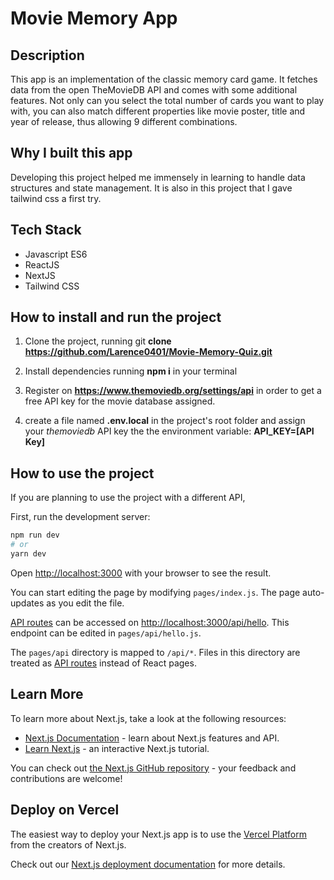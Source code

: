 
# Movie Memory App 

## Description
This app is an implementation of the classic memory card game. It fetches data from the open TheMovieDB API and comes with some additional features. Not only can you select the total number of cards you want to play with, you can also match different properties like movie poster, title and year of release, thus allowing 9 different combinations.

## Why I built this app
Developing this project helped me immensely in learning to handle data structures and state management. It is also in this project that I gave tailwind css a first try. 

## Tech Stack
- Javascript ES6
- ReactJS
- NextJS
- Tailwind CSS

## How to install and run the project

1) Clone the project, running git **clone https://github.com/Larence0401/Movie-Memory-Quiz.git**

2) Install dependencies running **npm i** in your terminal

3) Register on **https://www.themoviedb.org/settings/api** in order to get a free API key for the movie database assigned.

4) create a file named **.env.local** in the project's root folder and assign your *themoviedb* API key the the environment variable: **API_KEY=[API Key]**

## How to use the project

If you are planning to use the project with a different API, 

First, run the development server:

```bash
npm run dev
# or
yarn dev
```

Open [http://localhost:3000](http://localhost:3000) with your browser to see the result.

You can start editing the page by modifying `pages/index.js`. The page auto-updates as you edit the file.

[API routes](https://nextjs.org/docs/api-routes/introduction) can be accessed on [http://localhost:3000/api/hello](http://localhost:3000/api/hello). This endpoint can be edited in `pages/api/hello.js`.

The `pages/api` directory is mapped to `/api/*`. Files in this directory are treated as [API routes](https://nextjs.org/docs/api-routes/introduction) instead of React pages.

## Learn More

To learn more about Next.js, take a look at the following resources:

- [Next.js Documentation](https://nextjs.org/docs) - learn about Next.js features and API.
- [Learn Next.js](https://nextjs.org/learn) - an interactive Next.js tutorial.

You can check out [the Next.js GitHub repository](https://github.com/vercel/next.js/) - your feedback and contributions are welcome!

## Deploy on Vercel

The easiest way to deploy your Next.js app is to use the [Vercel Platform](https://vercel.com/new?utm_medium=default-template&filter=next.js&utm_source=create-next-app&utm_campaign=create-next-app-readme) from the creators of Next.js.

Check out our [Next.js deployment documentation](https://nextjs.org/docs/deployment) for more details.
